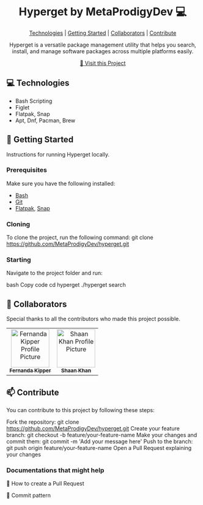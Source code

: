 <h1 align="center" style="font-weight: bold;">Hyperget by MetaProdigyDev 💻</h1>

<p align="center">
<a href="#technologies">Technologies</a> |
<a href="#getting-started">Getting Started</a> |
<a href="#collaborators">Collaborators</a> |
<a href="#contribute">Contribute</a> 
</p>

<p align="center">Hyperget is a versatile package management utility that helps you search, install, and manage software packages across multiple platforms easily.</p>

<p align="center">
<a href="https://github.com/MetaProdigyDev/hyperget">📱 Visit this Project</a>
</p>

<h2 id="technologies">💻 Technologies</h2>

- Bash Scripting
- Figlet
- Flatpak, Snap
- Apt, Dnf, Pacman, Brew

<h2 id="getting-started">🚀 Getting Started</h2>

Instructions for running Hyperget locally.

<h3>Prerequisites</h3>

Make sure you have the following installed:
- [Bash](https://www.gnu.org/software/bash/)
- [Git](https://git-scm.com/)
- [Flatpak](https://flatpak.org/), [Snap](https://snapcraft.io/)

<h3>Cloning</h3>

To clone the project, run the following command:
git clone https://github.com/MetaProdigyDev/hyperget.git
<h3>Starting</h3>
Navigate to the project folder and run:

bash
Copy code
cd hyperget
./hyperget search <package-name>
<h2 id="collaborators">🤝 Collaborators</h2> <p>Special thanks to all the contributors who made this project possible.</p> <table> <tr> <td align="center"> <a href="https://github.com/Fernanda-Kipper"> <img src="https://avatars.githubusercontent.com/u/61896274?v=4" width="100px;" alt="Fernanda Kipper Profile Picture"/><br> <sub><b>Fernanda Kipper</b></sub> </a> </td> <td align="center"> <a href="https://github.com/ShaanCoding"> <img src="https://avatars.githubusercontent.com/u/22236218?v=4" width="100px;" alt="Shaan Khan Profile Picture"/><br> <sub><b>Shaan Khan</b></sub> </a> </td> </tr> </table> <h2 id="contribute">📫 Contribute</h2>
You can contribute to this project by following these steps:

Fork the repository: git clone https://github.com/MetaProdigyDev/hyperget.git
Create your feature branch: git checkout -b feature/your-feature-name
Make your changes and commit them: git commit -m 'Add your message here'
Push to the branch: git push origin feature/your-feature-name
Open a Pull Request explaining your changes
<h3>Documentations that might help</h3>
📝 How to create a Pull Request

💾 Commit pattern
